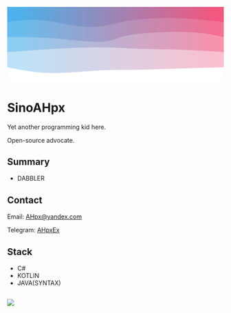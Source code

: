 ![top banner](top.svg)

# SinoAHpx

Yet another programming kid here.

Open-source advocate.

## Summary

+ DABBLER


## Contact

Email: AHpx@yandex.com

Telegram: [AHpxEx](https://t.me/AHpxEx)

## Stack

+ C#
+ KOTLIN
+ JAVA(SYNTAX)

## 
![](https://github-readme-stats.vercel.app/api?username=SinoAHpx)
